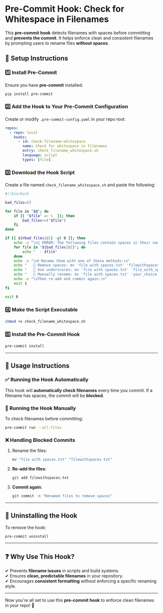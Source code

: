 # Pre-Commit Hook: Check for Whitespace in Filenames  

This **pre-commit hook** detects filenames with spaces before committing and **prevents the commit**. It helps enforce clean and consistent filenames by prompting users to rename files **without spaces**.

## 🚀 Setup Instructions  

### 1️⃣ Install Pre-Commit  

Ensure you have **pre-commit** installed:  

```sh
pip install pre-commit
```

### 2️⃣ Add the Hook to Your Pre-Commit Configuration  

Create or modify `.pre-commit-config.yaml` in your repo root:  

```yaml
repos:
  - repo: local
    hooks:
      - id: check-filename-whitespace
        name: Check for whitespace in filenames
        entry: check_filename_whitespace.sh
        language: script
        types: [file]
```

### 3️⃣ Download the Hook Script  

Create a file named `check_filename_whitespace.sh` and paste the following:  

```bash
#!/bin/bash

bad_files=()

for file in "$@"; do
    if [[ "$file" =~ \  ]]; then
        bad_files+=("$file")
    fi
done

if [[ ${#bad_files[@]} -gt 0 ]]; then
    echo -e "\n🚨 ERROR: The following files contain spaces in their names:"
    for file in "${bad_files[@]}"; do
        echo "  - $file"
    done
    echo -e "\n❗ Rename them with one of these methods:\n"
    echo "   🔹 Remove spaces: mv 'file with spaces.txt' 'filewithspaces.txt'"
    echo "   🔹 Use underscores: mv 'file with spaces.txt' 'file_with_spaces.txt'"
    echo "   🔹 Manually rename: mv 'file with spaces.txt' 'your_choice.txt'"
    echo -e "\nThen re-add and commit again.\n"
    exit 1
fi

exit 0
```

### 4️⃣ Make the Script Executable  

```sh
chmod +x check_filename_whitespace.sh
```

### 5️⃣ Install the Pre-Commit Hook  

```sh
pre-commit install
```

---

## 📌 Usage Instructions  

### ✅ Running the Hook Automatically  

This hook will **automatically check filenames** every time you commit. If a filename has spaces, the commit will be **blocked**.

### 🔄 Running the Hook Manually  

To check filenames before committing:  

```sh
pre-commit run --all-files
```

### ❌ Handling Blocked Commits  

1. Rename the files:  

   ```sh
   mv "file with spaces.txt" "filewithspaces.txt"
   ```

2. **Re-add the files**:  

   ```sh
   git add filewithspaces.txt
   ```

3. **Commit again**:  

   ```sh
   git commit -m "Renamed files to remove spaces"
   ```

---

## 🔧 Uninstalling the Hook  

To remove the hook:  

```sh
pre-commit uninstall
```

---

## ❓ Why Use This Hook?  

✔ Prevents **filename issues** in scripts and build systems.  
✔ Ensures **clean, predictable filenames** in your repository.  
✔ Encourages **consistent formatting** without enforcing a specific renaming style.  

---

Now you're all set to use this **pre-commit hook** to enforce clean filenames in your repo! 🚀  
